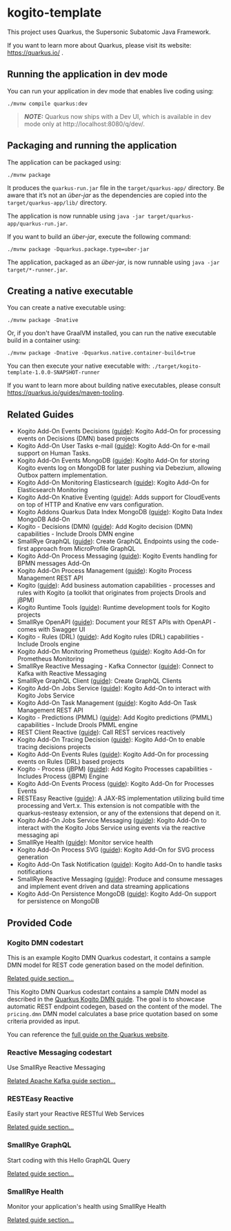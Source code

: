 # kogito-template

This project uses Quarkus, the Supersonic Subatomic Java Framework.

If you want to learn more about Quarkus, please visit its website: https://quarkus.io/ .

## Running the application in dev mode

You can run your application in dev mode that enables live coding using:
```shell script
./mvnw compile quarkus:dev
```

> **_NOTE:_**  Quarkus now ships with a Dev UI, which is available in dev mode only at http://localhost:8080/q/dev/.

## Packaging and running the application

The application can be packaged using:
```shell script
./mvnw package
```
It produces the `quarkus-run.jar` file in the `target/quarkus-app/` directory.
Be aware that it’s not an _über-jar_ as the dependencies are copied into the `target/quarkus-app/lib/` directory.

The application is now runnable using `java -jar target/quarkus-app/quarkus-run.jar`.

If you want to build an _über-jar_, execute the following command:
```shell script
./mvnw package -Dquarkus.package.type=uber-jar
```

The application, packaged as an _über-jar_, is now runnable using `java -jar target/*-runner.jar`.

## Creating a native executable

You can create a native executable using: 
```shell script
./mvnw package -Dnative
```

Or, if you don't have GraalVM installed, you can run the native executable build in a container using: 
```shell script
./mvnw package -Dnative -Dquarkus.native.container-build=true
```

You can then execute your native executable with: `./target/kogito-template-1.0.0-SNAPSHOT-runner`

If you want to learn more about building native executables, please consult https://quarkus.io/guides/maven-tooling.

## Related Guides

- Kogito Add-On Events Decisions ([guide](https://quarkus.io/version/2.13/guides/kogito-dmn)): Kogito Add-On for processing events on Decisions (DMN) based projects
- Kogito Add-On User Tasks e-mail ([guide](https://quarkus.io/version/2.13/guides/kogito)): Kogito Add-On for e-mail support on Human Tasks.
- Kogito Add-On Events MongoDB ([guide](https://quarkus.io/version/2.13/guides/kogito)): Kogito Add-On for storing Kogito events log on MongoDB for later pushing via Debezium, allowing Outbox pattern implementation.
- Kogito Add-On Monitoring Elasticsearch ([guide](https://quarkus.io/version/2.13/guides/kogito)): Kogito Add-On for Elasticsearch Monitoring
- Kogito Add-On Knative Eventing ([guide](https://quarkus.io/version/2.13/guides/kogito)): Adds support for CloudEvents on top of HTTP and Knative env vars configuration.
- Kogito Addons Quarkus Data Index MongoDB ([guide](https://quarkus.io/guides/kogito)): Kogito Data Index MongoDB Add-On
- Kogito - Decisions (DMN) ([guide](https://quarkus.io/version/2.13/guides/kogito-dmn)): Add Kogito decision (DMN) capabilities - Include Drools DMN engine
- SmallRye GraphQL ([guide](https://quarkus.io/guides/microprofile-graphql)): Create GraphQL Endpoints using the code-first approach from MicroProfile GraphQL
- Kogito Add-On Process Messaging ([guide](https://quarkus.io/version/2.13/guides/kogito)): Kogito Events handling for BPMN messages Add-On
- Kogito Add-On Process Management ([guide](https://quarkus.io/version/2.13/guides/kogito)): Kogito Process Management REST API
- Kogito ([guide](https://quarkus.io/version/2.13/guides/kogito)): Add business automation capabilities - processes and rules with Kogito (a toolkit that originates from projects Drools and jBPM)
- Kogito Runtime Tools ([guide](https://quarkus.io/guides/kogito)): Runtime development tools for Kogito projects
- SmallRye OpenAPI ([guide](https://quarkus.io/guides/openapi-swaggerui)): Document your REST APIs with OpenAPI - comes with Swagger UI
- Kogito - Rules (DRL) ([guide](https://quarkus.io/version/2.13/guides/kogito-drl)): Add Kogito rules (DRL) capabilities - Include Drools engine
- Kogito Add-On Monitoring Prometheus ([guide](https://quarkus.io/version/2.13/guides/kogito)): Kogito Add-On for Prometheus Monitoring
- SmallRye Reactive Messaging - Kafka Connector ([guide](https://quarkus.io/guides/kafka-reactive-getting-started)): Connect to Kafka with Reactive Messaging
- SmallRye GraphQL Client ([guide](https://quarkus.io/guides/smallrye-graphql-client)): Create GraphQL Clients
- Kogito Add-On Jobs Service ([guide](https://quarkus.io/version/2.13/guides/kogito)): Kogito Add-On to interact with Kogito Jobs Service
- Kogito Add-On Task Management ([guide](https://quarkus.io/version/2.13/guides/kogito)): Kogito Add-On Task Management REST API
- Kogito - Predictions (PMML) ([guide](https://quarkus.io/version/2.13/guides/kogito-pmml)): Add Kogito predictions (PMML) capabilities - Include Drools PMML engine
- REST Client Reactive ([guide](https://quarkus.io/guides/rest-client-reactive)): Call REST services reactively
- Kogito Add-On Tracing Decision ([guide](https://quarkus.io/version/2.13/guides/kogito-dmn)): Kogito Add-On to enable tracing decisions projects
- Kogito Add-On Events Rules ([guide](https://quarkus.io/version/2.13/guides/kogito-drl)): Kogito Add-On for processing events on Rules (DRL) based projects
- Kogito - Process (jBPM) ([guide](https://quarkus.io/version/2.13/guides/kogito)): Add Kogito Processes capabilities - Includes Process (jBPM) Engine
- Kogito Add-On Events Process ([guide](https://quarkus.io/version/2.13/guides/kogito)): Kogito Add-On for Processes Events
- RESTEasy Reactive ([guide](https://quarkus.io/guides/resteasy-reactive)): A JAX-RS implementation utilizing build time processing and Vert.x. This extension is not compatible with the quarkus-resteasy extension, or any of the extensions that depend on it.
- Kogito Add-On Jobs Service Messaging ([guide](https://quarkus.io/version/2.13/guides/kogito)): Kogito Add-On to interact with the Kogito Jobs Service using events via the reactive messaging api
- SmallRye Health ([guide](https://quarkus.io/guides/microprofile-health)): Monitor service health
- Kogito Add-On Process SVG ([guide](https://quarkus.io/version/2.13/guides/kogito)): Kogito Add-On for SVG process generation
- Kogito Add-On Task Notification ([guide](https://quarkus.io/version/2.13/guides/kogito)): Kogito Add-On to handle tasks notifications
- SmallRye Reactive Messaging ([guide](https://quarkus.io/guides/reactive-messaging)): Produce and consume messages and implement event driven and data streaming applications
- Kogito Add-On Persistence MongoDB ([guide](https://quarkus.io/version/2.13/guides/kogito)): Kogito Add-On support for persistence on MongoDB

## Provided Code

### Kogito DMN codestart

This is an example Kogito DMN Quarkus codestart, it contains a sample DMN model for REST code generation based on the model definition.

[Related guide section...](https://quarkus.io/version/2.13/guides/kogito-dmn)

This Kogito DMN Quarkus codestart contains a sample DMN model as described in the [Quarkus Kogito DMN guide](https://quarkus.io/version/2.13/guides/kogito-dmn).
The goal is to showcase automatic REST endpoint codegen, based on the content of the model.
The `pricing.dmn` DMN model calculates a base price quotation based on some criteria provided as input.

You can reference the [full guide on the Quarkus website](https://quarkus.io/version/2.13/guides/kogito-dmn).

### Reactive Messaging codestart

Use SmallRye Reactive Messaging

[Related Apache Kafka guide section...](https://quarkus.io/guides/kafka-reactive-getting-started)


### RESTEasy Reactive

Easily start your Reactive RESTful Web Services

[Related guide section...](https://quarkus.io/guides/getting-started-reactive#reactive-jax-rs-resources)

### SmallRye GraphQL

Start coding with this Hello GraphQL Query

[Related guide section...](https://quarkus.io/guides/smallrye-graphql)

### SmallRye Health

Monitor your application's health using SmallRye Health

[Related guide section...](https://quarkus.io/guides/smallrye-health)
